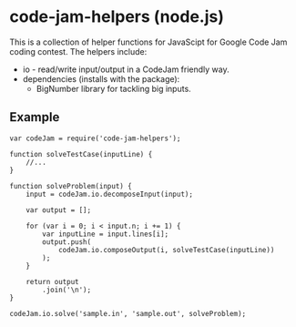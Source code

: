 # code-jam-helpers (node.js)

This is a collection of helper functions for JavaScipt for Google Code Jam coding contest. The helpers include:

  * io - read/write input/output in a CodeJam friendly way.
  * dependencies (installs with the package):
    * BigNumber library for tackling big inputs.


## Example

```
var codeJam = require('code-jam-helpers');

function solveTestCase(inputLine) {
    //...
}

function solveProblem(input) {
    input = codeJam.io.decomposeInput(input);

    var output = [];

    for (var i = 0; i < input.n; i += 1) {
        var inputLine = input.lines[i];
        output.push(
            codeJam.io.composeOutput(i, solveTestCase(inputLine))
        );
    }

    return output
        .join('\n');
}

codeJam.io.solve('sample.in', 'sample.out', solveProblem);
```